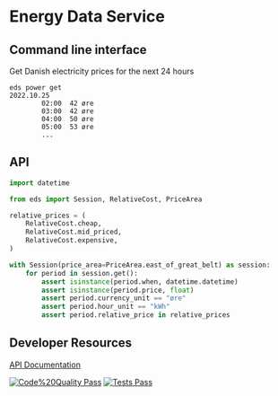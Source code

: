 # Energy Data Service

## Command line interface

Get Danish electricity prices for the next 24 hours

```
eds power get
2022.10.25
        02:00  42 øre
        03:00  42 øre
        04:00  50 øre
        05:00  53 øre
        ...
```

## API

```python
import datetime

from eds import Session, RelativeCost, PriceArea

relative_prices = (
    RelativeCost.cheap,
    RelativeCost.mid_priced,
    RelativeCost.expensive,
)

with Session(price_area=PriceArea.east_of_great_belt) as session:
    for period in session.get():
        assert isinstance(period.when, datetime.datetime)
        assert isinstance(period.price, float)
        assert period.currency_unit == "øre"
        assert period.hour_unit == "kWh"
        assert period.relative_price in relative_prices
```
## Developer Resources

[API Documentation](https://www.energidataservice.dk/tso-electricity/elspotprices#metadata-info)

[![Code%20Quality Pass](https://img.shields.io/badge/Code%20Quality-Pass-success?style=for-the-badge)](report/lint/index.html)
[![Tests Pass](https://img.shields.io/badge/Tests-Pass-success?style=for-the-badge)](report/test/index.html)
